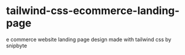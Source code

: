 # tailwind-css-ecommerce-landing-page
e commerce website landing page design made with tailwind css by snipbyte
